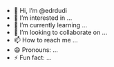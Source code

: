 - 👋 Hi, I’m @edrdudi
- 👀 I’m interested in ...
- 🌱 I’m currently learning ...
- 💞️ I’m looking to collaborate on ...
- 📫 How to reach me ...
- 😄 Pronouns: ...
- ⚡ Fun fact: ...

<!---
edrdudi/edrdudi is a ✨ special ✨ repository because its `README.md` (this file) appears on your GitHub profile.
You can click the Preview link to take a look at your changes.
--->
